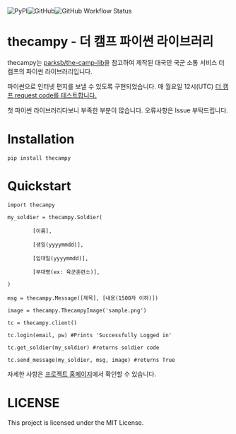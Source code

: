 ![PyPI](https://img.shields.io/pypi/v/thecampy?style=for-the-badge)![GitHub](https://img.shields.io/github/license/lewisleedev/thecampy?style=for-the-badge)![GitHub Workflow Status](https://img.shields.io/github/workflow/status/lewisleedev/thecampy/%EB%8D%94%EC%BA%A0%ED%94%84%20response%20%ED%99%95%EC%9D%B8?label=Response&style=for-the-badge)

# thecampy - 더 캠프 파이썬 라이브러리


thecampy는 [parksb/the-camp-lib](https://github.com/parksb/the-camp-lib)을 참고하여 제작된 대국민 국군 소통 서비스 더 캠프의 파이썬 라이브러리입니다. 

 파이썬으로 인터넷 편지를 보낼 수 있도록 구현되었습니다. 매 월요일 12시(UTC) [더 캠프 request code를 테스트합니다.](https://github.com/lewisleedev/thecampy/actions)

첫 파이썬 라이브러리다보니 부족한 부분이 많습니다. 오류사항은 Issue 부탁드립니다.

# Installation

  
    pip install thecampy

  

# Quickstart

  

    import thecampy

    my_soldier = thecampy.Soldier(

            [이름],

            [생일(yyyymmdd)],

            [입대일(yyyymmdd)],

            [부대명(ex: 육군훈련소)],

    )

    msg = thecampy.Message([제목], [내용(1500자 이하)])

    image = thecampy.ThecampyImage('sample.png')

    tc = thecampy.client()

    tc.login(email, pw) #Prints 'Successfully Logged in'

    tc.get_soldier(my_soldier) #returns soldier code

    tc.send_message(my_soldier, msg, image) #returns True

자세한 사항은 [프로젝트 홈페이지](https://dev.lewislee.net/thecampy)에서 확인할 수 있습니다.

# LICENSE

This project is licensed under the MIT License.